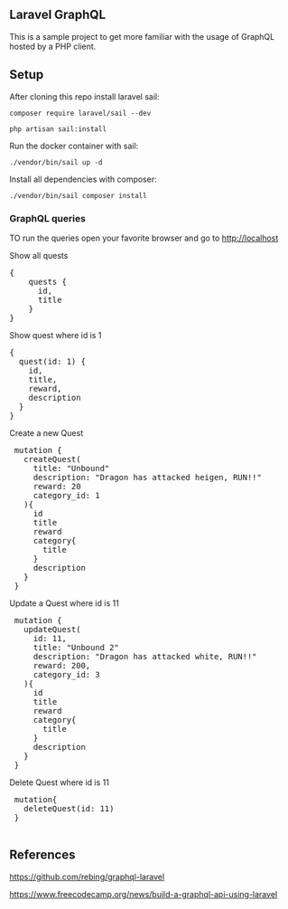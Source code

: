 ## Laravel GraphQL

This is a sample project to get more familiar with the usage of GraphQL hosted by a PHP client.

## Setup

After cloning this repo install laravel sail:

`composer require laravel/sail --dev`

`php artisan sail:install`

Run the docker container with sail:

`./vendor/bin/sail up -d`

Install all dependencies with composer:

`./vendor/bin/sail composer install`

### GraphQL queries

TO run the queries open your favorite browser and go to <a href="http://localhost">http://localhost</a>

Show all quests

<pre>
{
    quests {
      id,
      title
    }
}
</pre>

Show quest where id is 1

<pre>
{
  quest(id: 1) {
    id,
    title,
    reward,
    description
  }
}
</pre>

Create a new Quest

<pre>
 mutation {
   createQuest(
     title: "Unbound"
     description: "Dragon has attacked heigen, RUN!!"
     reward: 20
     category_id: 1
   ){
     id
     title
     reward
     category{
       title
     }
     description
   }
 }
</pre>

Update a Quest where id is 11

<pre>
 mutation {
   updateQuest(
     id: 11,
     title: "Unbound 2"
     description: "Dragon has attacked white, RUN!!"
     reward: 200,
     category_id: 3
   ){
     id
     title
     reward
     category{
       title
     }
     description
   }
 } 
</pre>

Delete Quest where id is 11

<pre>
 mutation{
   deleteQuest(id: 11)
 }
 </pre>

## References

<a href="https://github.com/rebing/graphql-laravel">https://github.com/rebing/graphql-laravel</a>

<a href="https://www.freecodecamp.org/news/build-a-graphql-api-using-laravel/">https://www.freecodecamp.org/news/build-a-graphql-api-using-laravel</a>
